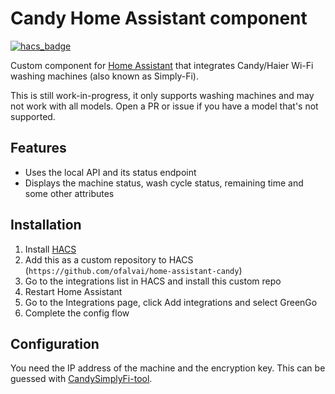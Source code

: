 # Candy Home Assistant component

[![hacs_badge](https://img.shields.io/badge/HACS-Custom-orange.svg)](https://github.com/custom-components/hacs)

Custom component for [Home Assistant](https://homeassistant.io) that integrates Candy/Haier Wi-Fi washing machines (also known as Simply-Fi).

This is still work-in-progress, it only supports washing machines and may not work with all models. Open a PR or issue if you have a model that's not supported.


## Features

- Uses the local API and its status endpoint
- Displays the machine status, wash cycle status, remaining time and some other attributes

## Installation

1. Install [HACS](https://hacs.xyz/)
2. Add this as a custom repository to HACS (`https://github.com/ofalvai/home-assistant-candy`)
3. Go to the integrations list in HACS and install this custom repo
4. Restart Home Assistant
5. Go to the Integrations page, click Add integrations and select GreenGo
6. Complete the config flow

## Configuration

You need the IP address of the machine and the encryption key. This can be guessed with [CandySimplyFi-tool](https://github.com/MelvinGr/CandySimplyFi-tool).


